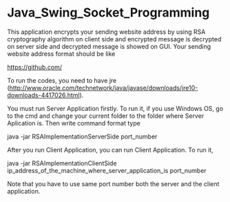 # Java_Swing_Socket_Programming

This application encrypts your sending website address by using RSA cryptography algorithm on client side and encrypted message is decrypted on server side and decrypted message is showed on GUI. Your sending website address format should be like

https://github.com/

To run the codes, you need to have jre (http://www.oracle.com/technetwork/java/javase/downloads/jre10-downloads-4417026.html).

You must run Server Application firstly. To run it, if you use Windows OS, go to the cmd and change your current folder to the folder where Server Aplication is. Then write command format type

java -jar RSAImplementationServerSide port_number

After you run Client Application, you can run Client Application. To run it, 

java -jar RSAImplementationClientSide ip_address_of_the_machine_where_server_application_is port_number

Note that you have to use same port number both the server and the client application.

